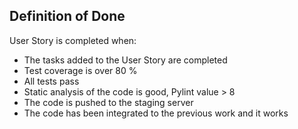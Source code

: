## Definition of Done

User Story is completed when:

- The tasks added to the User Story are completed
- Test coverage is over 80 %
- All tests pass
- Static analysis of the code is good, Pylint value > 8
- The code is pushed to the staging server
- The code has been integrated to the previous work and it works
